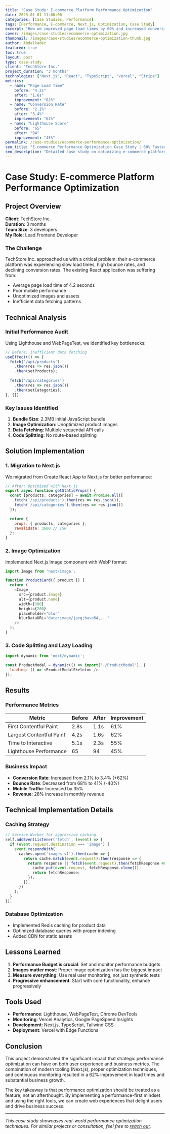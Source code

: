 ```yaml
---
title: "Case Study: E-commerce Platform Performance Optimization"
date: 2025-01-01 11:00:00
categories: [Case Studies, Performance]
tags: [Performance, E-commerce, Next.js, Optimization, Case Study]
excerpt: "How we improved page load times by 60% and increased conversion rates through strategic performance optimizations in a Next.js e-commerce platform."
cover: /images/case-studies/ecommerce-optimization.jpg
thumbnail: /images/case-studies/ecommerce-optimization-thumb.jpg
author: Abdalkader
featured: true
toc: true
layout: post
type: case-study
client: "TechStore Inc."
project_duration: "3 months"
technologies: ["Next.js", "React", "TypeScript", "Vercel", "Stripe"]
metrics:
  - name: "Page Load Time"
    before: "4.2s"
    after: "1.6s"
    improvement: "62%"
  - name: "Conversion Rate"
    before: "2.1%"
    after: "3.4%"
    improvement: "62%"
  - name: "Lighthouse Score"
    before: "65"
    after: "94"
    improvement: "45%"
permalink: /case-studies/ecommerce-performance-optimization/
seo_title: "E-commerce Performance Optimization Case Study | 60% Faster Load Times"
seo_description: "Detailed case study on optimizing e-commerce platform performance with Next.js, achieving 60% faster load times and improved conversion rates."
---
```


# Case Study: E-commerce Platform Performance Optimization

## Project Overview

**Client**: TechStore Inc.  
**Duration**: 3 months  
**Team Size**: 3 developers  
**My Role**: Lead Frontend Developer

### The Challenge

TechStore Inc. approached us with a critical problem: their e-commerce platform was experiencing slow load times, high bounce rates, and declining conversion rates. The existing React application was suffering from:

- Average page load time of 4.2 seconds
- Poor mobile performance
- Unoptimized images and assets
- Inefficient data fetching patterns

## Technical Analysis

### Initial Performance Audit

Using Lighthouse and WebPageTest, we identified key bottlenecks:

```javascript
// Before: Inefficient data fetching
useEffect(() => {
  fetch('/api/products')
    .then(res => res.json())
    .then(setProducts);
  
  fetch('/api/categories')
    .then(res => res.json())
    .then(setCategories);
}, []);
```

### Key Issues Identified

1. **Bundle Size**: 2.3MB initial JavaScript bundle
2. **Image Optimization**: Unoptimized product images
3. **Data Fetching**: Multiple sequential API calls
4. **Code Splitting**: No route-based splitting

## Solution Implementation

### 1. Migration to Next.js

We migrated from Create React App to Next.js for better performance:

```javascript
// After: Optimized with Next.js
export async function getStaticProps() {
  const [products, categories] = await Promise.all([
    fetch('/api/products').then(res => res.json()),
    fetch('/api/categories').then(res => res.json())
  ]);

  return {
    props: { products, categories },
    revalidate: 3600 // ISR
  };
}
```

### 2. Image Optimization

Implemented Next.js Image component with WebP format:

```javascript
import Image from 'next/image';

function ProductCard({ product }) {
  return (
    <Image
      src={product.image}
      alt={product.name}
      width={300}
      height={200}
      placeholder="blur"
      blurDataURL="data:image/jpeg;base64,..."
    />
  );
}
```

### 3. Code Splitting and Lazy Loading

```javascript
import dynamic from 'next/dynamic';

const ProductModal = dynamic(() => import('./ProductModal'), {
  loading: () => <ProductModalSkeleton />
});
```

## Results

### Performance Metrics

| Metric | Before | After | Improvement |
|--------|--------|-------|-------------|
| First Contentful Paint | 2.8s | 1.1s | 61% |
| Largest Contentful Paint | 4.2s | 1.6s | 62% |
| Time to Interactive | 5.1s | 2.3s | 55% |
| Lighthouse Performance | 65 | 94 | 45% |

### Business Impact

- **Conversion Rate**: Increased from 2.1% to 3.4% (+62%)
- **Bounce Rate**: Decreased from 68% to 41% (-40%)
- **Mobile Traffic**: Increased by 35%
- **Revenue**: 28% increase in monthly revenue

## Technical Implementation Details

### Caching Strategy

```javascript
// Service Worker for aggressive caching
self.addEventListener('fetch', (event) => {
  if (event.request.destination === 'image') {
    event.respondWith(
      caches.open('images-v1').then(cache => {
        return cache.match(event.request).then(response => {
          return response || fetch(event.request).then(fetchResponse => {
            cache.put(event.request, fetchResponse.clone());
            return fetchResponse;
          });
        });
      })
    );
  }
});
```

### Database Optimization

- Implemented Redis caching for product data
- Optimized database queries with proper indexing
- Added CDN for static assets

## Lessons Learned

1. **Performance Budget is crucial**: Set and monitor performance budgets
2. **Images matter most**: Proper image optimization has the biggest impact
3. **Measure everything**: Use real user monitoring, not just synthetic tests
4. **Progressive enhancement**: Start with core functionality, enhance progressively

## Tools Used

- **Performance**: Lighthouse, WebPageTest, Chrome DevTools
- **Monitoring**: Vercel Analytics, Google PageSpeed Insights
- **Development**: Next.js, TypeScript, Tailwind CSS
- **Deployment**: Vercel with Edge Functions

## Conclusion

This project demonstrated the significant impact that strategic performance optimization can have on both user experience and business metrics. The combination of modern tooling (Next.js), proper optimization techniques, and continuous monitoring resulted in a 62% improvement in load times and substantial business growth.

The key takeaway is that performance optimization should be treated as a feature, not an afterthought. By implementing a performance-first mindset and using the right tools, we can create web experiences that delight users and drive business success.

---

*This case study showcases real-world performance optimization techniques. For similar projects or consultation, feel free to [reach out](mailto:hello@abdalkader.dev).*